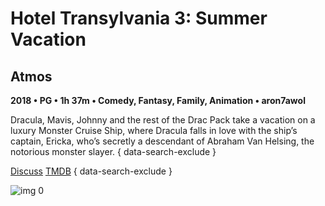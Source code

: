 # Hotel Transylvania 3: Summer Vacation

## Atmos

**2018 • PG • 1h 37m • Comedy, Fantasy, Family, Animation • aron7awol**

Dracula, Mavis, Johnny and the rest of the Drac Pack take a vacation on a luxury Monster Cruise Ship, where Dracula falls in love with the ship’s captain, Ericka, who’s secretly a descendant of Abraham Van Helsing, the notorious monster slayer.
{ data-search-exclude }

[Discuss](https://www.avsforum.com/threads/bass-eq-for-filtered-movies.2995212/post-56870030)  [TMDB](400155)
{ data-search-exclude }

![img 0](https://i.imgur.com/FE9peWr.jpg)

